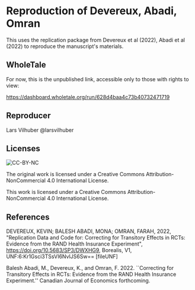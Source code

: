 # Reproduction of Devereux, Abadi, Omran

This uses the replication package from Devereux et al (2022), Abadi et al (2022) to reproduce the manuscript's materials.

## WholeTale

For now, this is the unpublished link, accessible only to those with rights to view:

https://dashboard.wholetale.org/run/628d4baa4c73b40732471719



## Reproducer

Lars Vilhuber @larsvilhuber

## Licenses

![CC-BY-NC](https://i.creativecommons.org/l/by-nc/4.0/88x31.png)

The original work is licensed under a Creative Commons Attribution-NonCommercial 4.0 International License. 

This work is licensed under a Creative Commons Attribution-NonCommercial 4.0 International License. 

## References

DEVEREUX, KEVIN; BALESH ABADI, MONA; OMRAN, FARAH, 2022, "Replication Data and Code for: Correcting for Transitory Effects in RCTs: Evidence from the RAND Health Insurance Experiment", https://doi.org/10.5683/SP3/DWXHG9, Borealis, V1, UNF:6:Kr1Gsci3TSsVI6NvlJS6Sw== [fileUNF] 

Balesh Abadi, M., Devereux, K., and Omran, F. 2022. ``Correcting for Transitory Effects in RCTs: Evidence from the RAND Health Insurance Experiment.'' Canadian Journal of Economics forthcoming.

